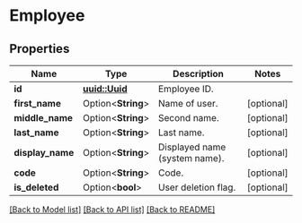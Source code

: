 # Employee

## Properties

Name | Type | Description | Notes
------------ | ------------- | ------------- | -------------
**id** | [**uuid::Uuid**](uuid::Uuid.md) | Employee ID. | 
**first_name** | Option<**String**> | Name of user. | [optional]
**middle_name** | Option<**String**> | Second name. | [optional]
**last_name** | Option<**String**> | Last name. | [optional]
**display_name** | Option<**String**> | Displayed name (system name). | [optional]
**code** | Option<**String**> | Code. | [optional]
**is_deleted** | Option<**bool**> | User deletion flag. | [optional]

[[Back to Model list]](../README.md#documentation-for-models) [[Back to API list]](../README.md#documentation-for-api-endpoints) [[Back to README]](../README.md)


